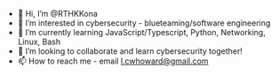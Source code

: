 - 👋 Hi, I’m @RTHKKona
- 👀 I’m interested in cybersecurity - blueteaming/software engineering
- 🌱 I’m currently learning JavaScript/Typescript, Python, Networking, Linux, Bash
- 💞️ I’m looking to collaborate and learn cybersecurity together!
- 📫 How to reach me - email l.cwhoward@gmail.com
